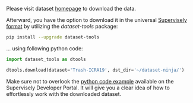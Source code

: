 Please visit dataset [homepage](https://conservancy.umn.edu/handle/11299/214366) to download the data. 

Afterward, you have the option to download it in the universal [Supervisely format](https://developer.supervisely.com/api-references/supervisely-annotation-json-format) by utilizing the *dataset-tools* package:
``` bash
pip install --upgrade dataset-tools
```

... using following python code:
``` python
import dataset_tools as dtools

dtools.download(dataset='Trash-ICRA19', dst_dir='~/dataset-ninja/')
```
Make sure not to overlook the [python code example](https://developer.supervisely.com/getting-started/python-sdk-tutorials/iterate-over-a-local-project) available on the Supervisely Developer Portal. It will give you a clear idea of how to effortlessly work with the downloaded dataset.
